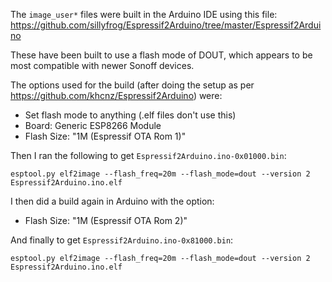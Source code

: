 The `image_user*` files were built in the Arduino IDE using this file: https://github.com/sillyfrog/Espressif2Arduino/tree/master/Espressif2Arduino

These have been built to use a flash mode of DOUT, which appears to be most compatible with newer Sonoff devices.

The options used for the build (after doing the setup as per https://github.com/khcnz/Espressif2Arduino) were:

- Set flash mode to anything (.elf files don't use this)
- Board: Generic ESP8266 Module
- Flash Size: "1M (Espressif OTA Rom 1)"

Then I ran the following to get `Espressif2Arduino.ino-0x01000.bin`:

```
esptool.py elf2image --flash_freq=20m --flash_mode=dout --version 2 Espressif2Arduino.ino.elf
```

I then did a build again in Arduino with the option:

- Flash Size: "1M (Espressif OTA Rom 2)"

And finally to get `Espressif2Arduino.ino-0x81000.bin`:

```
esptool.py elf2image --flash_freq=20m --flash_mode=dout --version 2 Espressif2Arduino.ino.elf
```
